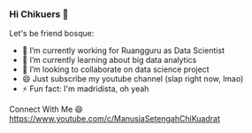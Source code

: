 ### Hi Chikuers 👋

Let's be friend bosque:

- 🔭 I’m currently working for Ruangguru as Data Scientist
- 🌱 I’m currently learning about big data analytics
- 👯 I’m looking to collaborate on data science project
- 😄 Just subscribe my youtube channel (slap right now, lmao)
- ⚡ Fun fact: I'm madridista, oh yeah

Connect With Me 😄
<br>
https://www.youtube.com/c/ManusiaSetengahChiKuadrat
